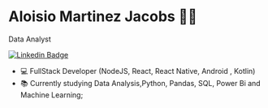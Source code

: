 <!--
**aloisiomartinez/aloisiomartinez** is a ✨ _special_ ✨ repository because its `README.md` (this file) appears on your GitHub profile.

Here are some ideas to get you started:

- 🔭 I’m currently working ...
- 🌱 I’m currently learning ...
- 👯 I’m looking to collaborate on ...
- 🤔 I’m looking for help with ...
- 💬 Ask me about ...
- 📫 How to reach me: ...
- 😄 Pronouns: I 
- ⚡ Fun fact: ...
-->

# Aloisio Martinez Jacobs :man_technologist:

Data Analyst 

[![Linkedin Badge](https://img.shields.io/badge/-LinkedIn-blue?style=flat-square&logo=Linkedin&logoColor=white&link=https://www.linkedin.com/in/aloisiomartinez/)](https://www.linkedin.com/in/aloisiomartinez/)
 - :computer: FullStack Developer (NodeJS, React, React Native, Android , Kotlin)
 - 📚 Currently studying Data Analysis,Python, Pandas, SQL, Power Bi and Machine Learning;

